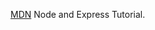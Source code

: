 [MDN](https://developer.mozilla.org/en-US/docs/Learn/Server-side/Express_Nodejs/Introduction) Node and Express Tutorial.
